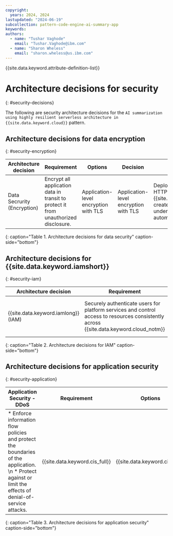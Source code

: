 ```yaml
---
copyright:
  years: 2024, 2024
lastupdated: "2024-06-19"
subcollection: pattern-code-engine-ai-summary-app
keywords:
authors:
  - name: "Tushar Vaghode"
    email: "Tushar.Vaghode@ibm.com"
  - name: "Sharon Wheless"
    email: "sharon.wheless@us.ibm.com"
---
```


{{site.data.keyword.attribute-definition-list}}

# Architecture decisions for security
{: #security-decisions}

The following are security architecture decisions for the `AI summarization using highly resilient serverless architecture in {{site.data.keyword.cloud}}` pattern.

## Architecture decisions for data encryption
{: #security-encryption}

| Architecture decision      | Requirement           | Options         | Decision          | Rationale            |
|----------------------------|-----------------------|-----------------|-------------------|----------------------|
| Data Secrurity (Encryption) | Encrypt all application data in transit to protect it from unauthorized disclosure. | Application-level encryption with TLS | Application-level encryption with TLS | Deployed apps are exposed through HTTPS and {{site.data.keyword.codeenginefull}} creates and manages the underlying TLS certifications automatically for you. |
{: caption="Table 1. Architecture decisions for data security" caption-side="bottom"}

## Architecture decisions for {{site.data.keyword.iamshort}}
{: #security-iam}

| Architecture decision      | Requirement           | Options         | Decision          | Rationale            |
|----------------------------|-----------------------|-----------------|-------------------|----------------------|
| {{site.data.keyword.iamlong}} (IAM) | Securely authenticate users for platform services and control access to resources consistently across {{site.data.keyword.cloud_notm}} | {{site.data.keyword.iamshort}} | {{site.data.keyword.iamshort}} | Use IAM access policies to assign users, service IDs, and trusted profiles access to resources within the {{site.data.keyword.cloud_notm}} account. |
{: caption="Table 2. Architecture decisions for IAM" caption-side="bottom"}

## Architecture decisions for application security
{: #security-application}

| Application Security - DDoS  | Requirement           | Options         | Decision          | Rationale            |
|------------------------------|-----------------------|-----------------|-------------------|----------------------|
| * Enforce information flow policies and protect the boundaries of the application. \n * Protect against or limit the effects of denial-of-service attacks. | {{site.data.keyword.cis_full}} | {{site.data.keyword.cis_full}} | {{site.data.keyword.codeengineshort}} provides immediate DDoS protection for your application. {{site.data.keyword.codeengineshort}}'s [DDoS protection](/docs/codeengine?topic=codeengine-limits#secure-ddos) is provided by {{site.data.keyword.cis_short}} at no additional cost. |
{: caption="Table 3. Architecture decisions for application security" caption-side="bottom"}
